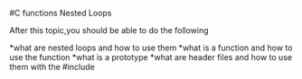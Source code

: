 #C functions Nested Loops

After this topic,you should be able to do the following

*what are nested loops and how to use them
*what is a function and how to use the function
*what is a prototype
*what are header files and how to use them with the #include
